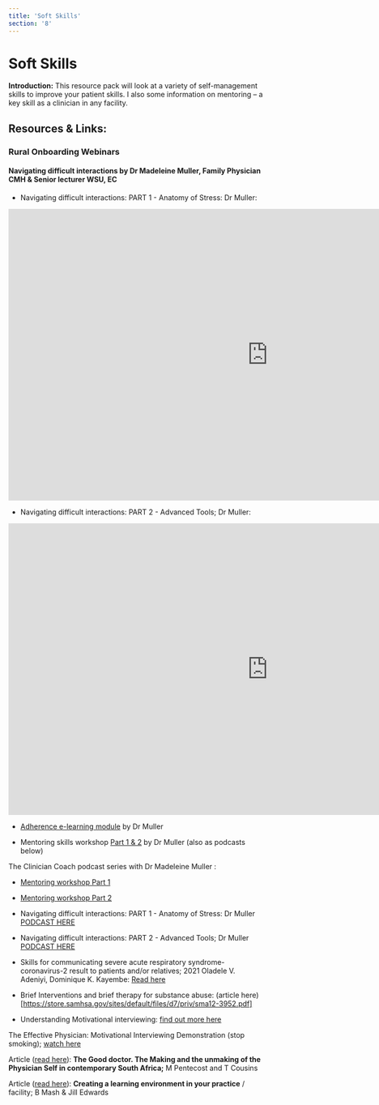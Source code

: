 ```yaml
---
title: 'Soft Skills'
section: '8'
---
```


# Soft Skills

**Introduction:** This resource pack will look at a variety of self-management skills to improve your patient skills. I also some information on mentoring – a key skill as a clinician in any facility.

## Resources & Links:
### Rural Onboarding Webinars

#### Navigating difficult interactions by Dr Madeleine Muller, Family Physician CMH & Senior lecturer WSU, EC
* Navigating difficult interactions: PART 1 - Anatomy of Stress: Dr Muller: 
<iframe width="1024" height="576" src="https://www.youtube.com/embed/JgylbNttvCI?list=PLBS4k3o3cGeYG5uyRuaD9W5rt6JWzWJ62" title="RO2022 Navigating difficult interactions: Part 1 Anatomy of Stress; Dr Muller" frameborder="0" allow="accelerometer; autoplay; clipboard-write; encrypted-media; gyroscope; picture-in-picture" allowfullscreen></iframe>

* Navigating difficult interactions: PART 2 - Advanced Tools; Dr Muller: 
<iframe width="1024" height="576" src="https://www.youtube.com/embed/UYwjqKP9cyY?list=PLBS4k3o3cGeYG5uyRuaD9W5rt6JWzWJ62" title="RO2022 Navigating difficult interactions: Part 2 Advanced Tools; Dr Muller" frameborder="0" allow="accelerometer; autoplay; clipboard-write; encrypted-media; gyroscope; picture-in-picture" allowfullscreen></iframe>

* [Adherence e-learning module](https://youtube.com/playlist?list=PL2IvCQAf-vTuGfKuE8vpThZ7hA63ttpqP) by Dr Muller

* Mentoring skills workshop [Part 1 & 2](https://youtube.com/playlist?list=PL2IvCQAf-vTsUEgPjZ00PDOaqhW0ELA2J) by Dr Muller (also as podcasts below)

The Clinician Coach podcast series with Dr Madeleine Muller :

* [Mentoring workshop Part 1](https://anchor.fm/cliniciancoach/episodes/Mentoring-Skills-Workshop-Part-1-Podcast-e1fdfer) 

* [Mentoring workshop Part 2](https://anchor.fm/cliniciancoach/episodes/Mentoring-Skills-Workshop-Part-2-Podcast-e1fdfrb) 

* Navigating difficult interactions: PART 1 - Anatomy of Stress: Dr Muller [PODCAST HERE](https://anchor.fm/cliniciancoach/episodes/Navigating-difficult-interactions-Part-1-The-Anatomy-of-Stress-e1fdgj8) 

* Navigating difficult interactions: PART 2 - Advanced Tools; Dr Muller [PODCAST HERE](https://anchor.fm/cliniciancoach/episodes/Navigating-difficult-interactions-PART-2---Advanced-Tools-e1fdgr9)

<!-- SITE NOT FOUND 404 * [**Breaking bad news**](https://www.aafp.org/afp/2001/1215/afp20011215p1975.pdf) by GREGG K. VANDEKIEFT -->

* Skills for communicating severe acute respiratory syndrome-coronavirus-2 result to patients and/or relatives; 2021 Oladele V. Adeniyi, Dominique K. Kayembe: [Read here](https://safpj.co.za/index.php/safpj/article/view/5221/6729) 

* Brief Interventions and brief therapy for substance abuse: (article here)[https://store.samhsa.gov/sites/default/files/d7/priv/sma12-3952.pdf]

* Understanding Motivational interviewing: [find out more here](https://en.motivationalinterviewing.org/understanding-motivational-interviewing)

The Effective Physician: Motivational Interviewing Demonstration (stop smoking); [watch here](https://www.youtube.com/watch?v=URiKA7CKtfc)

Article ([read here](https://link.springer.com/article/10.1007/s10912-019-09572-y)): **The Good doctor. The Making and the unmaking of the Physician Self in contemporary South Africa;** M Pentecost and T Cousins

Article ([read here](https://safpj.co.za/index.php/safpj/article/view/5166/6263)): **Creating a learning environment in your practice** / facility; B Mash & Jill Edwards